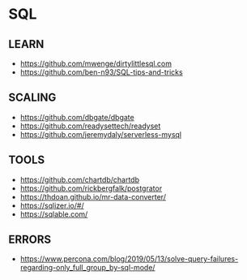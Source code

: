 <h1>SQL</h1>
<h2>LEARN</h2>
<ul>
<li><a href="https://github.com/mwenge/dirtylittlesql.com">https://github.com/mwenge/dirtylittlesql.com</a></li>
<li><a href="https://github.com/ben-n93/SQL-tips-and-tricks">https://github.com/ben-n93/SQL-tips-and-tricks</a></li>
</ul>
<h2>SCALING</h2>
<ul>
<li><a href="https://github.com/dbgate/dbgate">https://github.com/dbgate/dbgate</a></li>
<li><a href="https://github.com/readysettech/readyset">https://github.com/readysettech/readyset</a></li>
<li><a href="https://github.com/jeremydaly/serverless-mysql">https://github.com/jeremydaly/serverless-mysql</a></li>
</ul>
<h2>TOOLS</h2>
<ul>
<li><a href="https://github.com/chartdb/chartdb">https://github.com/chartdb/chartdb</a></li>
<li><a href="https://github.com/rickbergfalk/postgrator">https://github.com/rickbergfalk/postgrator</a></li>
<li><a href="https://thdoan.github.io/mr-data-converter/">https://thdoan.github.io/mr-data-converter/</a></li>
<li><a href="https://sqlizer.io/#/">https://sqlizer.io/#/</a></li>
<li><a href="https://sqlable.com/">https://sqlable.com/</a></li>
</ul>
<h2>ERRORS</h2>
<ul>
<li><a href="https://www.percona.com/blog/2019/05/13/solve-query-failures-regarding-only_full_group_by-sql-mode/">https://www.percona.com/blog/2019/05/13/solve-query-failures-regarding-only_full_group_by-sql-mode/</a></li>
</ul>